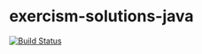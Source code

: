 # exercism-solutions-java

[![Build Status](https://travis-ci.com/uzilan/exercism-solutions-java.svg?branch=master)](https://travis-ci.com/uzilan/exercism-solutions-java)
